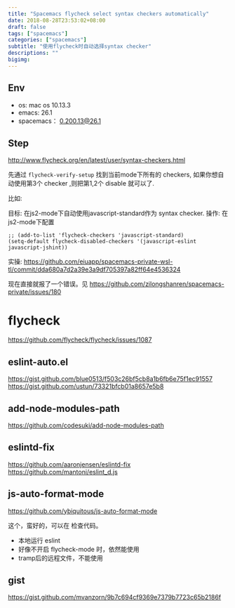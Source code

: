 ```yaml
---
title: "Spacemacs flycheck select syntax checkers automatically"
date: 2018-08-28T23:53:02+08:00
draft: false
tags: ["spacemacs"]
categories: ["spacemacs"]
subtitle: "使用flycheck时自动选择syntax checker"
descriptions: ""
bigimg:
---
```



## Env

- os: mac os 10.13.3
- emacs: 26.1
- spacemacs： 0.200.13@26.1

## Step

http://www.flycheck.org/en/latest/user/syntax-checkers.html

先通过 `flycheck-verify-setup` 找到当前mode下所有的 checkers, 如果你想自动使用第3个 checker ,则把第1,2个 disable 就可以了.

比如:

目标: 在js2-mode下自动使用javascript-standard作为 syntax checker.
操作: 在js2-mode下配置

```
;; (add-to-list 'flycheck-checkers 'javascript-standard)
(setq-default flycheck-disabled-checkers '(javascript-eslint javascript-jshint))
```
实操: https://github.com/eiuapp/spacemacs-private-wsl-tl/commit/dda680a7d2a39e3a9df705397a82ff64e4536324

现在直接就报了一个错误。见 https://github.com/zilongshanren/spacemacs-private/issues/180 

# flycheck

https://github.com/flycheck/flycheck/issues/1087

## eslint-auto.el

https://gist.github.com/blue0513/f503c26bf5cb8a1b6fb6e75f1ec91557
https://gist.github.com/ustun/73321bfcb01a8657e5b8

## add-node-modules-path

https://github.com/codesuki/add-node-modules-path

## eslintd-fix

https://github.com/aaronjensen/eslintd-fix
https://github.com/mantoni/eslint_d.js

## js-auto-format-mode
https://github.com/ybiquitous/js-auto-format-mode

这个，蛮好的，可以在 检查代码。

- 本地运行 eslint
- 好像不开启 flycheck-mode 时，依然能使用
- tramp后的远程文件，不能使用

## gist 

https://gist.github.com/mvanzorn/9b7c694cf9369e7379b7723c65b2186f

